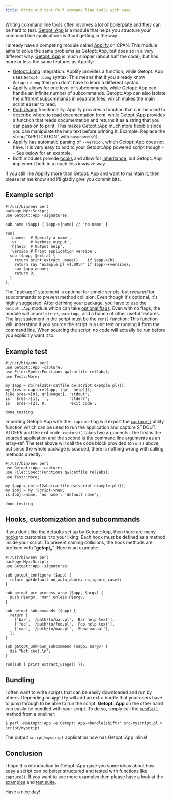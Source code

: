 ```yaml
---
title: Write and test Perl command line tools with ease
---
```


Writing command line tools often involves a lot of boilerplate and they
can be hard to test. [Getopt::App](https://metacpan.org/pod/Getopt::App)
is a module that helps you structure your command line applications
without getting in the way.

I already have a competing module called
[Applify](https://metacpan.org/pod/Applify) on CPAN. This module aims to
solve the same problems as Getopt::App, but does so in a very different
way. [Getopt::App](https://metacpan.org/pod/Getopt::App) is much simpler
(about half the code), but has more or less the same features as
Applify:

-   [Getopt::Long](https://metacpan.org/pod/Getopt::Long) integration:
    Applify provides a function, while Getopt::App uses `Getopt::Long`
    syntax. This means that if you already know `Getopt::Long` then you
    don't have to learn a different syntax.
-   Applify allows for one level of subcommands, while Getopt::App can
    handle an infinite number of subcommands. Getopt::App can also
    isolate the different subcommands in separate files, which makes the
    main script easier to read.
-   [Pod::Usage](https://metacpan.org/pod/Pod::Usage) functionality:
    Applify provides a function that can be used to describe where to
    read documentation from, while Getopt::App provides a function that
    reads documentation and returns it as a string that you can pass on
    to print. This makes Getopt::App much more flexible since you can
    manipulate the help text before printing it. Example: Replace the
    string "APPLICATION" with `basename($0)`.
-   Applify has automatic parsing of `--version`, which Getopt::App does
    not have. It is very easy to add to your Getopt::App powered script
    though -- See below for an example.
-   Both modules provide
    [hooks](https://metacpan.org/pod/Getopt::App#APPLICATION-METHODS)
    and allow for
    [inheritance](https://metacpan.org/pod/Getopt::App#import), but
    Getopt::App implement both in a much less invasive way.

If you still like Applify more than Getopt::App and want to maintain it,
then please let me know and I'll gladly give you commit bits.

## Example script

```
#!/usr/bin/env perl
package My::Script;
use Getopt::App -signatures;

sub name ($app) { $app->{name} // 'no name' }

run(
  'name=s  # Specify a name',
  'v+      # Verbose output',
  'h|help  # Output help',
  'version # Print application version',
  sub ($app, @extra) {
    return print extract_usage()    if $app->{h};
    return say "example.pl v1.00\n" if $app->{version};
    say $app->name;
    return 0;
  }
);
```

The "package" statement is optional for simple scripts, but *required*
for subcommands to prevent method collision. Even though it's optional,
it's highly suggested. After defining your package, you have to use the
`Getopt::App` module which can take [optional
flags](https://metacpan.org/pod/Getopt::App#import). Even with no flags,
the module will import `strict`, `warnings`, and a bunch of other useful
features. The last statement in the script must be the `run()` function:
This function will understand if you source the script in a unit test or
running it form the command line. When sourcing the script, no code will
actually be run before you explicitly want it to.

## Example test

```
#!/usr/bin/env perl
use Getopt::App -capture;
use File::Spec::Functions qw(catfile rel2abs);
use Test::More;

my $app = do(rel2abs(catfile qw(script example.pl)));
my $res = capture($app, [qw(--help)]);
like $res->[0], qr{Usage:}, 'stdout';
is   $res->[1], '',         'stderr';
is   $res->[2], 0,          'exit code';

done_testing;
```

Importing Getopt::App with the `-capture` flag will export the
[`capture()`](https://metacpan.org/pod/Getopt::App#capture) utility
function which can be used to run the application and capture STDOUT,
STDERR and the exit code. `capture()` takes two arguments: The first is
the sourced application and the second is the command line arguments as
an array-ref. The test above will call the code block provided to
`run()` above, but since the whole package is sourced, there is nothing
wrong with calling methods directly:

```
#!/usr/bin/env perl
use Getopt::App -capture;
use File::Spec::Functions qw(catfile rel2abs);
use Test::More;

my $app = do(rel2abs(catfile qw(script example.pl)));
my $obj = My::Script->new;
is $obj->name, 'no name', 'default name';

done_testing
```

## Hooks, customization and subcommands

If you don't like the defaults set up by Getopt::App, then there are
many [hooks](https://metacpan.org/pod/Getopt::App#APPLICATION-METHODS)
to customize it to your liking. Each hook must be defined as a method
inside your script. To prevent naming collisions, the hook methods are
prefixed with "**getopt\_**". Here is an example:

```
#!/usr/bin/env perl
package My::Script;
use Getopt::App -signatures;

sub getopt_configure ($app) {
  return qw(default no_auto_abbrev no_ignore_case);
}

sub getopt_pre_process_argv ($app, $argv) {
  push @$argv, 'man' unless @$argv;
}

sub getopt_subcommands ($app) {
  return [
    ['bar', '/path/to/bar.pl', 'Bar help text'],
    ['foo', '/path/to/foo.pl', 'Foo help text'],
    ['man', '/path/to/man.pl', 'Show manual'],
  ];
}

sub getopt_unknown_subcommand ($app, $argv) {
  die "Not cool.\n";
}

run(sub { print extract_usage() });
```

## Bundling

I often want to write scripts that can be easily downloaded and run by
others. Depending on `Applify` will add an extra hurdle that your users
have to jump through to be able to run the script. **Getopt::App** on
the other hand can easily be bundled with your script. To do so, simply
call the [`bundle()`](https://metacpan.org/pod/Getopt::App#bundle)
method from a oneliner:

```
$ perl -MGetopt::App -e'Getopt::App->bundle(shift)' src/myscript.pl > script/myscript
```

The output `script/myscript` application now has Getopt::App inline!

## Conclusion

I hope this introduction to Getopt::App gave you some ideas about how
easy a script can be better structured and tested with functions like
`capture()`. If you want to see more examples then please have a look at
the
[examples](https://github.com/jhthorsen/getopt-app/tree/main/example)
and [test suite](https://github.com/jhthorsen/getopt-app/tree/main/t).

Have a nice day!
